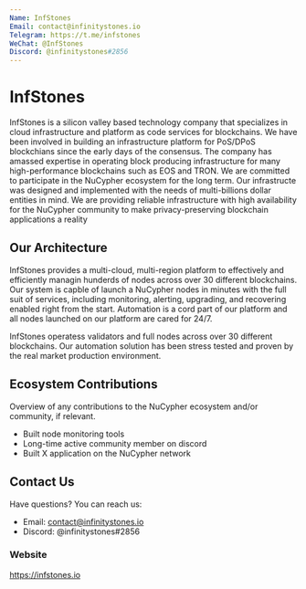 ```yaml
---
Name: InfStones
Email: contact@infinitystones.io
Telegram: https://t.me/infstones
WeChat: @InfStones
Discord: @infinitystones#2856
---
```


# InfStones

InfStones is a silicon valley based technology company that specializes in cloud infrastructure and platform as code services for blockchains. We have been involved in building an infrastructure platform for PoS/DPoS blockchians since the early days of the consensus. The company has amassed expertise in operating block producing infrastructure for many high-performance blockchains such as EOS and TRON. 
We are committed to participate in the NuCypher ecosystem for the long term. Our infrastructe was designed and implemented with the needs of multi-billions dollar entities in mind. We are providing reliable infrastructure with high availability for the NuCypher community to make privacy-preserving blockchain applications a reality

## Our Architecture

InfStones provides a multi-cloud, multi-region platform to effectively and efficiently managin hunderds of nodes across over 30 different blockchains. Our system is capble of launch a NuCypher nodes in minutes with the full suit of services, including monitoring, alerting, upgrading, and recovering enabled right from the start. Automation is a cord part of our platform and all nodes launched on our platform are cared for 24/7.

InfStones operatess validators and full nodes across over 30 different blockchains. Our automation solution has been stress tested and proven by the real market production environment. 

## Ecosystem Contributions

Overview of any contributions to the NuCypher ecosystem and/or community, if relevant.

- Built node monitoring tools
- Long-time active community member on discord
- Built X application on the NuCypher network

## Contact Us

Have questions? You can reach us:

- Email: contact@infinitystones.io
- Discord: @infinitystones#2856

### Website

https://infstones.io

